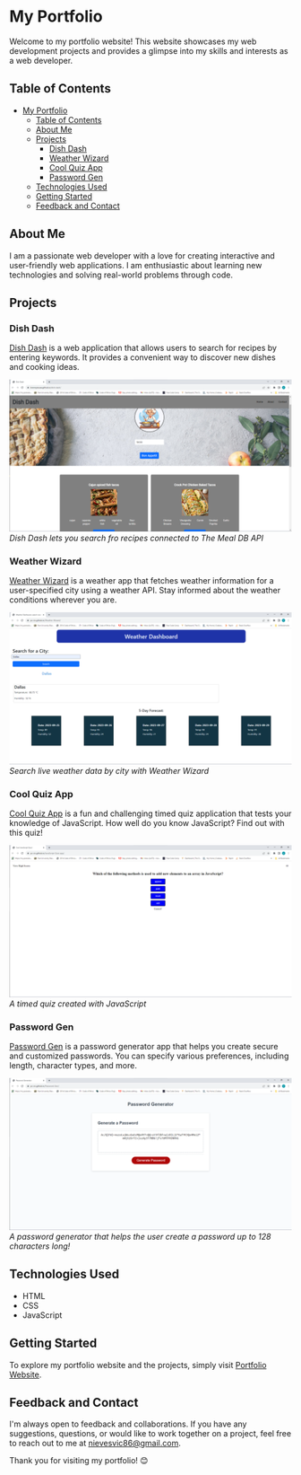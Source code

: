 # My Portfolio

Welcome to my portfolio website! This website showcases my web development projects and provides a glimpse into my skills and interests as a web developer.

## Table of Contents

- [My Portfolio](#my-portfolio)
  - [Table of Contents](#table-of-contents)
  - [About Me](#about-me)
  - [Projects](#projects)
    - [Dish Dash](#dish-dash)
    - [Weather Wizard](#weather-wizard)
    - [Cool Quiz App](#cool-quiz-app)
    - [Password Gen](#password-gen)
  - [Technologies Used](#technologies-used)
  - [Getting Started](#getting-started)
  - [Feedback and Contact](#feedback-and-contact)

## About Me

I am a passionate web developer with a love for creating interactive and user-friendly web applications. I am enthusiastic about learning new technologies and solving real-world problems through code.

## Projects

### Dish Dash

[Dish Dash](https://brennysouza.github.io/dish-dash/) is a web application that allows users to search for recipes by entering keywords. It provides a convenient way to discover new dishes and cooking ideas.

![Dish Dash Screenshot](assets/images/dishdashscreen.png)
*Dish Dash lets you search fro recipes connected to The Meal DB API*

### Weather Wizard

[Weather Wizard](https://pc-vic.github.io/Weather-Wizard/) is a weather app that fetches weather information for a user-specified city using a weather API. Stay informed about the weather conditions wherever you are.

![Weather Wizard Screenshot](assets/images/weatherscreen.png)
*Search live weather data by city with Weather Wizard*

### Cool Quiz App

[Cool Quiz App](https://pc-vic.github.io/JavaScript-Quiz-app/) is a fun and challenging timed quiz application that tests your knowledge of JavaScript. How well do you know JavaScript? Find out with this quiz!

![Cool Quiz App Screenshot](assets/images/quizappscreen.png)
*A timed quiz created with JavaScript*


### Password Gen

[Password Gen](https://pc-vic.github.io/Password-Gen/) is a password generator app that helps you create secure and customized passwords. You can specify various preferences, including length, character types, and more.

![Password Gen Screenshot](assets/images/password.png)
*A password generator that helps the user create a password up to 128 characters long!*

## Technologies Used

- HTML
- CSS
- JavaScript

## Getting Started

To explore my portfolio website and the projects, simply visit [Portfolio Website](https://pc-vic.github.io/My-Portfolio/).

## Feedback and Contact

I'm always open to feedback and collaborations. If you have any suggestions, questions, or would like to work together on a project, feel free to reach out to me at [nievesvic86@gmail.com](mailto:nievesvic86@gmail.com).

Thank you for visiting my portfolio! 😊
 

